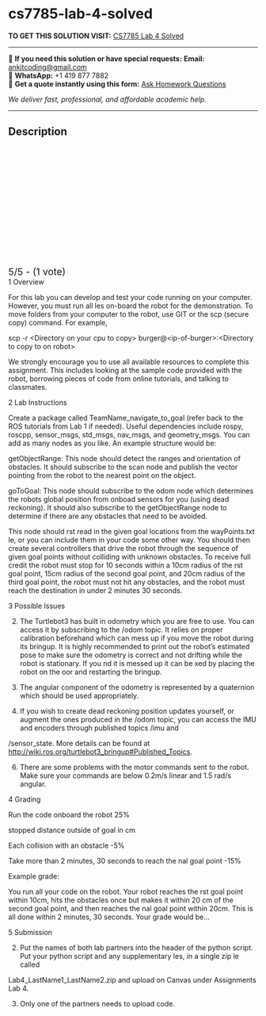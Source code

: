# cs7785-lab-4-solved
**TO GET THIS SOLUTION VISIT:** [CS7785 Lab 4 Solved](https://www.ankitcodinghub.com/product/cs7785-cs-me-ece-ae-bme7785-solved-4/)


---

📩 **If you need this solution or have special requests:** **Email:** ankitcoding@gmail.com  
📱 **WhatsApp:** +1 419 877 7882  
📄 **Get a quote instantly using this form:** [Ask Homework Questions](https://www.ankitcodinghub.com/services/ask-homework-questions/)

*We deliver fast, professional, and affordable academic help.*

---

<h2>Description</h2>



<div class="kk-star-ratings kksr-auto kksr-align-center kksr-valign-top" data-payload="{&quot;align&quot;:&quot;center&quot;,&quot;id&quot;:&quot;115220&quot;,&quot;slug&quot;:&quot;default&quot;,&quot;valign&quot;:&quot;top&quot;,&quot;ignore&quot;:&quot;&quot;,&quot;reference&quot;:&quot;auto&quot;,&quot;class&quot;:&quot;&quot;,&quot;count&quot;:&quot;1&quot;,&quot;legendonly&quot;:&quot;&quot;,&quot;readonly&quot;:&quot;&quot;,&quot;score&quot;:&quot;5&quot;,&quot;starsonly&quot;:&quot;&quot;,&quot;best&quot;:&quot;5&quot;,&quot;gap&quot;:&quot;4&quot;,&quot;greet&quot;:&quot;Rate this product&quot;,&quot;legend&quot;:&quot;5\/5 - (1 vote)&quot;,&quot;size&quot;:&quot;24&quot;,&quot;title&quot;:&quot;CS7785 Lab 4 Solved&quot;,&quot;width&quot;:&quot;138&quot;,&quot;_legend&quot;:&quot;{score}\/{best} - ({count} {votes})&quot;,&quot;font_factor&quot;:&quot;1.25&quot;}">

<div class="kksr-stars">

<div class="kksr-stars-inactive">
            <div class="kksr-star" data-star="1" style="padding-right: 4px">


<div class="kksr-icon" style="width: 24px; height: 24px;"></div>
        </div>
            <div class="kksr-star" data-star="2" style="padding-right: 4px">


<div class="kksr-icon" style="width: 24px; height: 24px;"></div>
        </div>
            <div class="kksr-star" data-star="3" style="padding-right: 4px">


<div class="kksr-icon" style="width: 24px; height: 24px;"></div>
        </div>
            <div class="kksr-star" data-star="4" style="padding-right: 4px">


<div class="kksr-icon" style="width: 24px; height: 24px;"></div>
        </div>
            <div class="kksr-star" data-star="5" style="padding-right: 4px">


<div class="kksr-icon" style="width: 24px; height: 24px;"></div>
        </div>
    </div>

<div class="kksr-stars-active" style="width: 138px;">
            <div class="kksr-star" style="padding-right: 4px">


<div class="kksr-icon" style="width: 24px; height: 24px;"></div>
        </div>
            <div class="kksr-star" style="padding-right: 4px">


<div class="kksr-icon" style="width: 24px; height: 24px;"></div>
        </div>
            <div class="kksr-star" style="padding-right: 4px">


<div class="kksr-icon" style="width: 24px; height: 24px;"></div>
        </div>
            <div class="kksr-star" style="padding-right: 4px">


<div class="kksr-icon" style="width: 24px; height: 24px;"></div>
        </div>
            <div class="kksr-star" style="padding-right: 4px">


<div class="kksr-icon" style="width: 24px; height: 24px;"></div>
        </div>
    </div>
</div>


<div class="kksr-legend" style="font-size: 19.2px;">
            5/5 - (1 vote)    </div>
    </div>
1 Overview

For this lab you can develop and test your code running on your computer. However, you must run all les on-board the robot for the demonstration. To move folders from your computer to the robot, use GIT or the scp (secure copy) command. For example,

scp -r &lt;Directory on your cpu to copy&gt; burger@&lt;ip-of-burger&gt;:&lt;Directory to copy to on robot&gt;

We strongly encourage you to use all available resources to complete this assignment. This includes looking at the sample code provided with the robot, borrowing pieces of code from online tutorials, and talking to classmates.

2 Lab Instructions

Create a package called TeamName_navigate_to_goal (refer back to the ROS tutorials from Lab 1 if needed). Useful dependencies include rospy, roscpp, sensor_msgs, std_msgs, nav_msgs, and geometry_msgs. You can add as many nodes as you like. An example structure would be:

getObjectRange: This node should detect the ranges and orientation of obstacles. It should subscribe to the scan node and publish the vector pointing from the robot to the nearest point on the object.

goToGoal: This node should subscribe to the odom node which determines the robots global position from onboad sensors for you (using dead reckoning). It should also subscribe to the getObjectRange node to determine if there are any obstacles that need to be avoided.

This node should rst read in the given goal locations from the wayPoints.txt le, or you can include them in your code some other way. You should then create several controllers that drive the robot through the sequence of given goal points without colliding with unknown obstacles. To receive full credit the robot must stop for 10 seconds within a 10cm radius of the rst goal point, 15cm radius of the second goal point, and 20cm radius of the third goal point, the robot must not hit any obstacles, and the robot must reach the destination in under 2 minutes 30 seconds.

3 Possible Issues

2. The Turtlebot3 has built in odometry which you are free to use. You can access it by subscribing to the /odom topic. It relies on proper calibration beforehand which can mess up if you move the robot during its bringup. It is highly recommended to print out the robot’s estimated pose to make sure the odometry is correct and not drifting while the robot is stationary. If you nd it is messed up it can be xed by placing the robot on the oor and restarting the bringup.

4. The angular component of the odometry is represented by a quaternion which should be used appropriately.

5. If you wish to create dead reckoning position updates yourself, or augment the ones produced in the /odom topic, you can access the IMU and encoders through published topics /imu and

/sensor_state. More details can be found at http://wiki.ros.org/turtlebot3_bringup#Published_Topics.

6. There are some problems with the motor commands sent to the robot. Make sure your commands are below 0.2m/s linear and 1.5 rad/s angular.

4 Grading

Run the code onboard the robot 25%

stopped distance outside of goal in cm

Each collision with an obstacle -5%

Take more than 2 minutes, 30 seconds to reach the nal goal point -15%

Example grade:

You run all your code on the robot. Your robot reaches the rst goal point within 10cm, hits the obstacles once but makes it within 20 cm of the second goal point, and then reaches the nal goal point within 20cm. This is all done within 2 minutes, 30 seconds. Your grade would be…

5 Submission

2. Put the names of both lab partners into the header of the python script. Put your python script and any supplementary les, in a single zip le called

Lab4_LastName1_LastName2.zip and upload on Canvas under Assignments Lab 4.

3. Only one of the partners needs to upload code.
